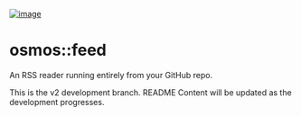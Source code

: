 [![image](./docs/media/osmosfeed-square-badge.svg)](#get-started)

# osmos::feed

An RSS reader running entirely from your GitHub repo.

This is the v2 development branch. README Content will be updated as the development progresses.
